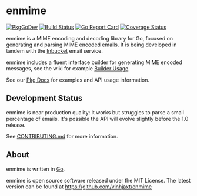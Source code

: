 # enmime
[![PkgGoDev](https://pkg.go.dev/badge/github.com/vinhjaxt/enmime)][Pkg Docs]
[![Build Status](https://travis-ci.org/jhillyerd/enmime.svg?branch=master)][Build Status]
[![Go Report Card](https://goreportcard.com/badge/github.com/vinhjaxt/enmime)][Go Report Card]
[![Coverage Status](https://coveralls.io/repos/github/jhillyerd/enmime/badge.svg?branch=master)][Coverage Status]


enmime is a MIME encoding and decoding library for Go, focused on generating and
parsing MIME encoded emails.  It is being developed in tandem with the
[Inbucket] email service.

enmime includes a fluent interface builder for generating MIME encoded messages,
see the wiki for example [Builder Usage].

See our [Pkg Docs] for examples and API usage information.


## Development Status

enmime is near production quality: it works but struggles to parse a small
percentage of emails.  It's possible the API will evolve slightly before the 1.0
release.

See [CONTRIBUTING.md] for more information.


## About

enmime is written in [Go][Golang].

enmime is open source software released under the MIT License.  The latest
version can be found at https://github.com/vinhjaxt/enmime


[Build Status]:    https://travis-ci.org/jhillyerd/enmime
[Builder Usage]:   https://github.com/vinhjaxt/enmime/wiki/Builder-Usage 
[Coverage Status]: https://coveralls.io/github/jhillyerd/enmime
[CONTRIBUTING.md]: https://github.com/vinhjaxt/enmime/blob/master/CONTRIBUTING.md
[Inbucket]:        http://www.inbucket.org/
[Golang]:          http://golang.org/
[Go Report Card]:  https://goreportcard.com/report/github.com/vinhjaxt/enmime
[Pkg Docs]:        https://pkg.go.dev/github.com/vinhjaxt/enmime
